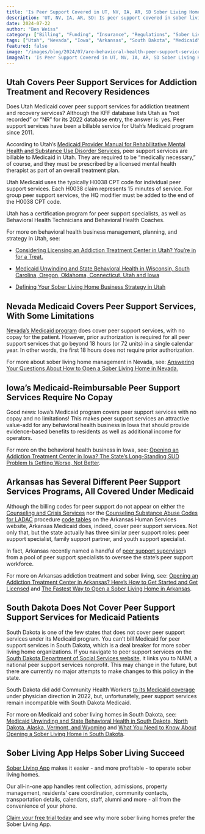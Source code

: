 ```yaml
---
title: 'Is Peer Support Covered in UT, NV, IA, AR, SD Sober Living Homes?'
description: 'UT, NV, IA, AR, SD: Is peer support covered in sober living homes? Explore funding & coverage details via the Sober Living App blog.'
date: 2024-07-22
author: "Ben Weiss"
category: ["Billing", "Funding", "Insurance", "Regulations", "Sober Living Management"]
tags: ["Utah", "Nevada", "Iowa", "Arkansas", "South Dakota", "Medicaid", "Peer Support Services"]
featured: false
image: "/images/blog/2024/07/are-behavioral-health-peer-support-services-covered-in-utah-nevada-iowa-arkansas-and-south-dakota-for-sober-living-homes/featured.jpg"
imageAlt: 'Is Peer Support Covered in UT, NV, IA, AR, SD Sober Living Homes?'
---
```


## Utah Covers Peer Support Services for Addiction Treatment and Recovery Residences

Does Utah Medicaid cover peer support services for addiction treatment and recovery services? Although the KFF database lists Utah as “not recorded” or “NR” for its 2022 database entry, the answer is: yes. Peer support services have been a billable service for Utah’s Medicaid program since 2011. 

According to Utah’s [Medicaid Provider Manual for Rehabilitative Mental Health and Substance Use Disorder Services](<https://medicaid.utah.gov/utah-medicaid-official-publications/>), peer support services are billable to Medicaid in Utah. They are required to be “medically necessary,” of course, and they must be prescribed by a licensed mental health therapist as part of an overall treatment plan. 

Utah Medicaid uses the typically H0038 CPT code for individual peer support services. Each H0038 claim represents 15 minutes of service. For group peer support services, the HQ modifier must be added to the end of the H0038 CPT code. 

Utah has a certification program for peer support specialists, as well as Behavioral Health Technicians and Behavioral Health Coaches. 

For more on behavioral health business management, planning, and strategy in Utah, see: 

  * [Considering Licensing an Addiction Treatment Center in Utah? You’re in for a Treat.](<https://behavehealth.com/blog/2022/2/25/considering-licensing-an-addiction-treatment-center-in-utah-youre-in-for-a-treat>)

  * [Medicaid Unwinding and State Behavioral Health in Wisconsin, South Carolina, Oregon, Oklahoma, Connecticut, Utah and Iowa](<https://behavehealth.com/blog/2023/4/25/medicaid-unwinding-and-state-behavioral-health-in-wisconsin-south-carolina-oregon-oklahoma-connecticut-utah-and-iowa>)

  * [Defining Your Sober Living Home Business Strategy in Utah](<https://soberlivingapp.com/sober-living-app-blog/2022/12/23/defining-your-sober-living-home-business-strategy-in-utah>)

## Nevada Medicaid Covers Peer Support Services, With Some Limitations

[Nevada’s Medicaid program](<https://www.medicaid.nv.gov/>) does cover peer support services, with no copay for the patient. However, prior authorization is required for all peer support services that go beyond 18 hours (or 72 units) in a single calendar year. In other words, the first 18 hours does not require prior authorization.

For more about sober living home management in Nevada, see: [Answering Your Questions About How to Open a Sober Living Home in Nevada. ](<../../../2022/12/29/answering-your-questions-about-how-to-open-a-sober-living-home-in-nevadanbsp.html>)

## Iowa’s Medicaid-Reimbursable Peer Support Services Require No Copay

Good news: Iowa’s Medicaid program covers peer support services with no copay and no limitations! This makes peer support services an attractive value-add for any behavioral health business in Iowa that should provide evidence-based benefits to residents as well as additional income for operators.

For more on the behavioral health business in Iowa, see: [Opening an Addiction Treatment Center in Iowa? The State’s Long-Standing SUD Problem Is Getting Worse, Not Better](<https://behavehealth.com/blog/2022/3/1/opening-an-addiction-treatment-center-in-iowa-the-states-long-standing-sud-problem-is-getting-worse-not-better>).

## Arkansas has Several Different Peer Support Services Programs, All Covered Under Medicaid

Although the billing codes for peer support do not appear on either the [Counseling and Crisis Services](<https://humanservices.arkansas.gov/wp-content/uploads/CNSLSERV_ProcCodes.xlsx>) nor the [Counseling Substance Abuse Codes for LADAC](<https://humanservices.arkansas.gov/wp-content/uploads/LADAC_ProcCodes.xlsx>) procedure [code tables](<https://humanservices.arkansas.gov/divisions-shared-services/medical-services/helpful-information-for-providers/proc-codes/>) on the Arkansas Human Services website, Arkansas Medicaid does, indeed, cover peer support services. Not only that, but the state actually has three similar peer support roles: peer support specialist, family support partner, and youth support specialist. 

In fact, Arkansas recently named a handful of [peer support supervisor](<https://humanservices.arkansas.gov/featured_stories/peer-recovery-specialists-become-states-first-peer-supervisors-2/>)s from a pool of peer support specialists to oversee the state’s peer support workforce. 

For more on Arkansas addiction treatment and sober living, see: [Opening an Addiction Treatment Center in Arkansas? Here’s How to Get Started and Get Licensed](<https://behavehealth.com/blog/2022/3/8/opening-an-addiction-treatment-center-in-arkansas-heres-how-to-get-started-and-get-licensed>) and [The Fastest Way to Open a Sober Living Home in Arkansas](<../../../2023/1/2/the-fastest-way-to-open-a-sober-living-home-in-arkansas.html>).

## South Dakota Does Not Cover Peer Support Support Services for Medicaid Patients

South Dakota is one of the few states that does not cover peer support services under its Medicaid program. You can’t bill Medicaid for peer support services in South Dakota, which is a deal breaker for more sober living home organizations. If you navigate to peer support services on the [South Dakota Department of Social Services website](<https://dss.sd.gov/behavioralhealth/services.aspx>), it links you to NAMI, a national peer support services nonprofit. This may change in the future, but there are currently no major attempts to make changes to this policy in the state. 

South Dakota did add Community Health Workers [to its Medicaid coverage](<https://www.kff.org/medicaid/issue-brief/state-policies-for-expanding-medicaid-coverage-of-community-health-worker-chw-services/>) under physician direction in 2022, but, unfortunately, peer support services remain incompatible with South Dakota Medicaid. 

For more on Medicaid and sober living homes in South Dakota, see: [Medicaid Unwinding and State Behavioral Health in South Dakota, North Dakota, Alaska, Vermont, and Wyoming](<https://behavehealth.com/blog/2023/5/9/medicaid-unwinding-and-state-behavioral-health-in-south-dakota-north-dakota-alaska-vermont-and-wyoming>) and [What You Need to Know About Opening a Sober Living Home in South Dakota](<../../../2023/2/14/what-you-need-to-know-about-opening-a-sober-living-home-in-south-dakota.html>).

## Sober Living App Helps Sober Living Succeed 

[Sober Living App](</>) makes it easier - and more profitable - to operate sober living homes. 

Our all-in-one app handles rent collection, admissions, property management, residents’ care coordination, community contacts, transportation details, calendars, staff, alumni and more - all from the convenience of your phone. 

[Claim your free trial today](<https://behavehealth.com/get-started>) and see why more sober living homes prefer the Sober Living App.